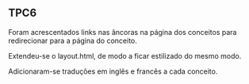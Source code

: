 ## TPC6

Foram acrescentados links nas âncoras na página dos conceitos para redirecionar para a página do conceito.

Extendeu-se o layout.html, de modo a ficar estilizado do mesmo modo.

Adicionaram-se traduções em inglês e francẽs a cada conceito.
